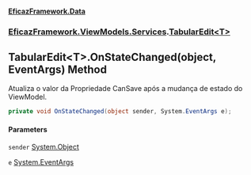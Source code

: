 #### [EficazFramework.Data](EficazFrameworkData.md 'EficazFramework Data')
### [EficazFramework.ViewModels.Services](EficazFrameworkData.md#EficazFramework_ViewModels_Services 'EficazFramework.ViewModels.Services').[TabularEdit&lt;T&gt;](TabularEdit_T_.md 'EficazFramework.ViewModels.Services.TabularEdit&lt;T&gt;')
## TabularEdit&lt;T&gt;.OnStateChanged(object, EventArgs) Method
Atualiza o valor da Propriedade CanSave após a mudança de estado do ViewModel.  
```csharp
private void OnStateChanged(object sender, System.EventArgs e);
```
#### Parameters
<a name='EficazFramework_ViewModels_Services_TabularEdit_T__OnStateChanged(object_System_EventArgs)_sender'></a>
`sender` [System.Object](https://docs.microsoft.com/en-us/dotnet/api/System.Object 'System.Object')  
  
<a name='EficazFramework_ViewModels_Services_TabularEdit_T__OnStateChanged(object_System_EventArgs)_e'></a>
`e` [System.EventArgs](https://docs.microsoft.com/en-us/dotnet/api/System.EventArgs 'System.EventArgs')  
  
